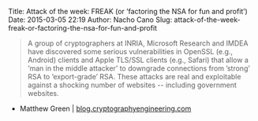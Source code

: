 Title: Attack of the week: FREAK (or ’factoring the NSA for fun and profit’)
Date: 2015-03-05 22:19
Author: Nacho Cano
Slug: attack-of-the-week-freak-or-factoring-the-nsa-for-fun-and-profit

> A group of cryptographers at INRIA, Microsoft Research and IMDEA have
> discovered some serious vulnerabilities in OpenSSL (e.g., Android)
> clients and Apple TLS/SSL clients (e.g., Safari) that allow a ’man in
> the middle attacker’ to downgrade connections from ’strong’ RSA to
> ’export-grade’ RSA. These attacks are real and exploitable against a
> shocking number of websites -- including government websites.

- Matthew Green | [blog.cryptographyengineering.com][]

  [blog.cryptographyengineering.com]: http://blog.cryptographyengineering.com/2015/03/attack-of-week-freak-or-factoring-nsa.html
    "Attack of the week: FREAK (or 'factoring the NSA for fun and profit')"
